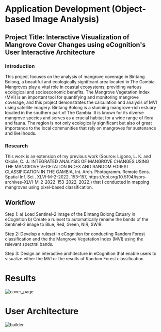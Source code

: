 # Application Development (Object-based Image Analysis)
## Project Title: Interactive Visualization of Mangrove Cover Changes using eCognition's User Interactive Architecture
<h3>Introduction </h3>
This project focuses on the analysis of mangrove coverage in Bintang Bolong, a beautiful and ecologically significant area located in The Gambia. Mangroves play a vital role in coastal ecosystems, providing various ecological and socioeconomic benefits. The Mangrove Vegetation Index (MVI) is an important tool for quantifying and monitoring mangrove coverage, and this project demonstrates the calculation and analysis of MVI using satellite imagery. Bintang Bolong is a stunning mangrove-rich estuary located in the southern part of The Gambia. It is known for its diverse mangrove species and serves as a crucial habitat for a wide range of flora and fauna. The region is not only ecologically significant but also of great importance to the local communities that rely on mangroves for sustenance and livelihoods.

<h3> Research </h3>
This work is an extension of my previous work (Source: Ligono, L. K. and Okolie, C. J.: INTEGRATED ANALYSIS OF MANGROVE CHANGES USING THE MANGROVE VEGETATION INDEX AND RANDOM FOREST CLASSIFICATION IN THE GAMBIA, Int. Arch. Photogramm. Remote Sens. Spatial Inf. Sci., XLVI-M-2-2022, 153–157, https://doi.org/10.5194/isprs-archives-XLVI-M-2-2022-153-2022, 2022.) that I conducted in mapping mangroves using pixel-based classification.

## Workflow

Step 1: a) Load Sentinel-2 image of the Bintang Bolong Estuary in eCognition b) Create a ruleset to automatically rename the bands of the Sentinel-2 image to Blue, Red, Green, NIR, SWIR.

Step 2: Develop a ruleset in eCognition for conducting Random Forest classification and the the Mangrove Vegetation Index (MVI) using the relevant spectral bands.

Step 3: Design an interactive architecture in eCognition that enable users to visualize either the MVI or the results of Random Forest classification. 

# Results
![cover_page](https://github.com/lisahligono/OBIA_IP/assets/72496335/5015a7af-5926-4622-955d-44cbec5c0538)

# User Architecture 
![builder](https://github.com/lisahligono/OBIA_IP/assets/72496335/5cd29ffa-408f-4580-bc79-7aa81f47cdca)






